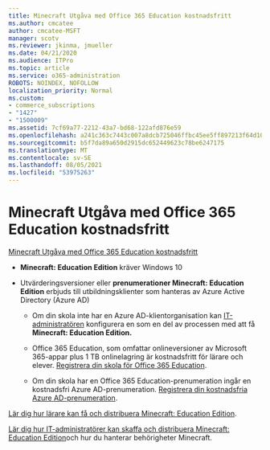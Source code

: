 ```yaml
---
title: Minecraft Utgåva med Office 365 Education kostnadsfritt
ms.author: cmcatee
author: cmcatee-MSFT
manager: scotv
ms.reviewer: jkinma, jmueller
ms.date: 04/21/2020
ms.audience: ITPro
ms.topic: article
ms.service: o365-administration
ROBOTS: NOINDEX, NOFOLLOW
localization_priority: Normal
ms.custom:
- commerce_subscriptions
- "1427"
- "1500009"
ms.assetid: 7cf69a77-2212-43a7-bd68-122afd876e59
ms.openlocfilehash: a241c363c7443c007a8dcb725046ffbc45ee5ff897213f64d109eab8a4fc4ff4
ms.sourcegitcommit: b5f7da89a650d2915dc652449623c78be6247175
ms.translationtype: MT
ms.contentlocale: sv-SE
ms.lasthandoff: 08/05/2021
ms.locfileid: "53975263"
---
```

# <a name="minecraft-edition-with-office-365-education-for-free"></a>Minecraft Utgåva med Office 365 Education kostnadsfritt

[Minecraft Utgåva med Office 365 Education kostnadsfritt](https://docs.microsoft.com/education/windows/get-minecraft-for-education)
  
- **Minecraft: Education Edition** kräver Windows 10

- Utvärderingsversioner eller **prenumerationer Minecraft: Education Edition** erbjuds till utbildningsklienter som hanteras av Azure Active Directory (Azure AD)

  - Om din skola inte har en Azure AD-klientorganisation kan [IT-administratören](https://docs.microsoft.com/education/windows/school-get-minecraft) konfigurera en som en del av processen med att få **Minecraft: Education Edition.**

  - Office 365 Education, som omfattar onlineversioner av Microsoft 365-appar plus 1 TB onlinelagring är kostnadsfritt för lärare och elever. [Registrera din skola för Office 365 Education](https://www.microsoft.com/education/products/office).

  - Om din skola har en Office 365 Education-prenumeration ingår en kostnadsfri Azure AD-prenumeration. [Registrera din kostnadsfria Azure AD-prenumeration](https://msdn.microsoft.com/library/windows/hardware/mt703369%28v=vs.85%29.aspx).

[Lär dig hur lärare kan få och distribuera Minecraft: Education Edition](https://docs.microsoft.com/education/windows/teacher-get-minecraft).
  
[Lär dig hur IT-administratörer kan skaffa och distribuera Minecraft: Education Edition](https://docs.microsoft.com/education/windows/school-get-minecraft)och hur du hanterar behörigheter Minecraft.